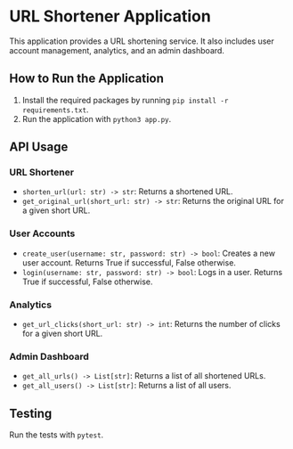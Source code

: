 # URL Shortener Application

This application provides a URL shortening service. It also includes user account management, analytics, and an admin dashboard.

## How to Run the Application

1. Install the required packages by running `pip install -r requirements.txt`.
2. Run the application with `python3 app.py`.

## API Usage

### URL Shortener

- `shorten_url(url: str) -> str`: Returns a shortened URL.
- `get_original_url(short_url: str) -> str`: Returns the original URL for a given short URL.

### User Accounts

- `create_user(username: str, password: str) -> bool`: Creates a new user account. Returns True if successful, False otherwise.
- `login(username: str, password: str) -> bool`: Logs in a user. Returns True if successful, False otherwise.

### Analytics

- `get_url_clicks(short_url: str) -> int`: Returns the number of clicks for a given short URL.

### Admin Dashboard

- `get_all_urls() -> List[str]`: Returns a list of all shortened URLs.
- `get_all_users() -> List[str]`: Returns a list of all users.

## Testing

Run the tests with `pytest`.
